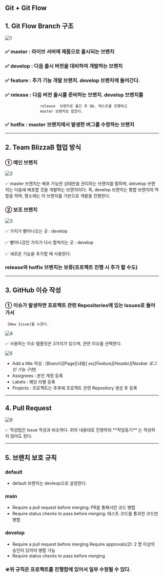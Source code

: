 Git + Git Flow
---

## 1. Git Flow Branch 구조

![1](https://github.com/WillingToGoHome/GymGa/assets/157683242/7c067801-8d6e-48f4-b8b8-dad3144f3a90)


### ✅ **master** : 라이브 서버에 제품으로 출시되는 브랜치

### ✅ develop : 다음 출시 버전을 대비하여 개발하는 브랜치

### ✅ feature : 추가 기능 개발 브랜치. develop 브랜치에 들어간다.

### ✅ release : 다음 버전 출시를 준비하는 브랜치. develop 브랜치를
                    release  브랜치로 옮긴 후 QA, 테스트를 진행하고
                    master 브랜치로 합친다.

### ✅ hotfix : master 브랜치에서 발생한 버그를 수정하는 브랜치

---

## 2. Team BlizzaB 협업 방식

### ① 메인 브랜치

![2](https://github.com/WillingToGoHome/GymGa/assets/157683242/048bac82-7339-4d99-9874-369163fdbf3b)

<aside>
✅ master 브랜치는 배포 가능한 상태만을 관리하는 브랜치를 말하며,
delvelop 브랜치는 다음에 배포할 것을 개발하는 브랜치이다.
즉, develop 브랜치는 통합 브랜치의 역할을 하며,
평소에는 이 브랜치를 기반으로 개발을 진행한다.

</aside>

### ② 보조 브랜치

![3](https://github.com/WillingToGoHome/GymGa/assets/157683242/23bafe67-8f87-46fb-bf17-55d365099640)


<aside>
✅ 가지가 뻗어나오는 곳 : develop

</aside>
<br>
<aside>
✅ 뻗어나갔던 가지가 다시 합쳐지는 곳 : develop

</aside>
<br>
<aside>
✅ 새로운 기능을 추가할 때 사용한다.

</aside>

### release와 hotfix 브랜치는 보류(프로젝트 진행 시 추가 할 수도)

---

## 3. GitHub 이슈 작성

### ① 이슈가 발생하면 프로젝트 관련 Repositories에 있는 Issues로 들어가서
     [New Issue]를 누른다.

 

![4](https://github.com/WillingToGoHome/GymGa/assets/157683242/48d272cd-695b-4d40-8881-de83d1cd85e3)

<aside>
✅ 사용하는 이슈 템플릿은 3가지가 있으며, 관련 이슈를 선택한다.

</aside>

![5](https://github.com/WillingToGoHome/GymGa/assets/157683242/10166f7a-0081-4731-866a-0da72ede36cd)

- Add a title 작성 : [Branch][Page][내용]
                            *ex)[Feature][Header][Navbar 로그인 기능 구현]*
- Assignees : 본인 계정 등록
- Labels : 해당 라벨 등록
- Projects : 프로젝트는 추후에 프로젝트 관련 Repository 생성 후 등록

---

## 4. Pull Request

![6](https://github.com/WillingToGoHome/GymGa/assets/157683242/1f3cf7e9-2b48-42fc-9172-462c204f09a2)

<aside>
✅ 작성법은 Issue 작성과 비슷하다.
위의 내용대로 진행하되 **작업동기** 는 작성하지 않아도 된다.

</aside>

---

## 5. 브랜치 보호 규칙

### default

- default 브랜치는 devleop으로 설정한다.

### main

- Require a pull request before merging: PR을 통해서만 코드 병합
- Require status checks to pass before merging: 테스트 코드를 통과한 코드만 병합

### develop

- Require a pull request before merging Require approvals(2): 2 명 이상의 승인이 있어야
                                                                                                병합 가능
- Require status checks to pass before merging

### ☣위 규칙은 프로젝트를 진행함에 있어서 일부 수정될 수 있다.
